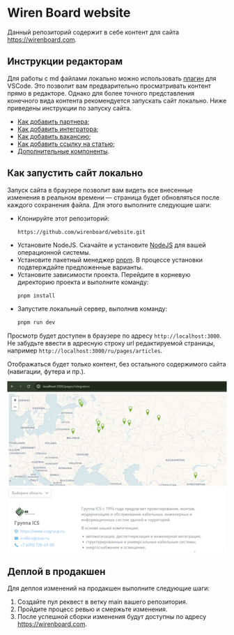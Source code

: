 # Wiren Board website
Данный репозиторий содержит в себе контент для сайта https://wirenboard.com.

## Инструкции редакторам
Для работы с md файлами локально можно использовать [плагин](https://marketplace.visualstudio.com/items?itemName=Nuxt.mdc) для VSCode.
Это позволит вам предварительно просматривать контент прямо в редакторе. Однако для более точного представления конечного вида контента рекомендуется запускать сайт локально. Ниже приведены инструкции по запуску сайта.

- [Как добавить партнера](./content/ru/_partners/software/.README.md);
- [Как добавить интегратора](./content/ru/_partners/integrator/.README.md);
- [Как добавить вакансию](./content/ru/jobs/.README.md);
- [Как добавить ссылку на статью](./content/ru/_articles/.README.md);
- [Дополнительные компоненты](./doc/components.md).

## Как запустить сайт локально
Запуск сайта в браузере позволит вам видеть все внесенные изменения в реальном времени — страница будет обновляться после каждого сохранения файла. Для этого выполните следующие шаги:


- Клонируйте этот репозиторий:
  ```
  https://github.com/wirenboard/website.git
  ```
- Установите NodeJS. Скачайте и установите [NodeJS](https://nodejs.org/en/download/prebuilt-installer) для вашей операционной системы.
- Установите пакетный менеджер [pnpm](https://pnpm.io/installation). В процессе установки подвтерждайте предложенные варианты.
- Установите зависимости проекта. Перейдите в корневую директорию проекта и выполните команду:
    ```bash
    pnpm install
    ```
- Запустите локальный сервер, выполнив команду:
    ```bash
    pnpm run dev
    ```

Просмотр будет доступен в браузере по адресу `http://localhost:3000`. Не забудьте ввести в адресную строку url редактируемой страницы, например `http://localhost:3000/ru/pages/articles`.

Отображаться будет только контент, без остального содержимого сайта (навигации, футера и пр.).

![Пример страницы](doc/example.png)
## Деплой в продакшен

Для деплоя изменений на продакшен выполните следующие шаги:

1. Создайте пул реквест в ветку main вашего репозитория.
2. Пройдите процесс ревью и смержьте изменения.
3. После успешной сборки изменения будут доступны по адресу https://wirenboard.com.
